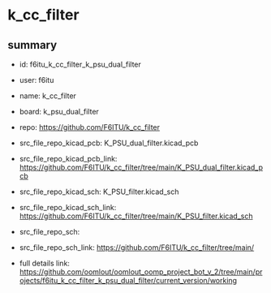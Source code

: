 # k_cc_filter
 
## summary 
* id: f6itu_k_cc_filter_k_psu_dual_filter
* user: f6itu
* name: k_cc_filter
* board: k_psu_dual_filter
* repo: https://github.com/F6ITU/k_cc_filter
* src_file_repo_kicad_pcb: K_PSU_dual_filter.kicad_pcb
* src_file_repo_kicad_pcb_link: https://github.com/F6ITU/k_cc_filter/tree/main/K_PSU_dual_filter.kicad_pcb
* src_file_repo_kicad_sch: K_PSU_filter.kicad_sch
* src_file_repo_kicad_sch_link: https://github.com/F6ITU/k_cc_filter/tree/main/K_PSU_filter.kicad_sch

* src_file_repo_sch: 
* src_file_repo_sch_link: https://github.com/F6ITU/k_cc_filter/tree/main/
* full details link: https://github.com/oomlout/oomlout_oomp_project_bot_v_2/tree/main/projects/f6itu_k_cc_filter_k_psu_dual_filter/current_version/working  






